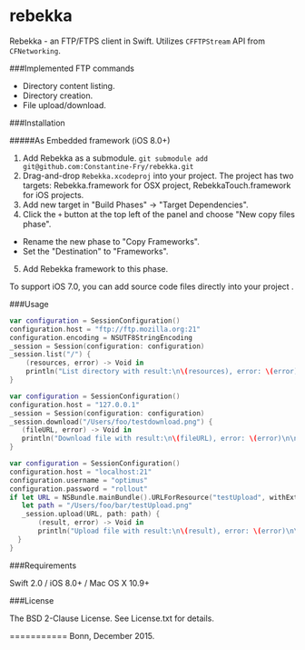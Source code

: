 # rebekka
Rebekka - an FTP/FTPS client in Swift. Utilizes `CFFTPStream` API from `CFNetworking`.

###Implemented FTP commands

+ Directory content listing.
+ Directory creation.
+ File upload/download.

###Installation

#####As Embedded framework (iOS 8.0+)

1. Add Rebekka as a submodule.
	`git submodule add git@github.com:Constantine-Fry/rebekka.git`
2. Drag-and-drop `Rebekka.xcodeproj` into your project. The project has two targets: Rebekka.framework for OSX project, RebekkaTouch.framework for iOS projects. 
3. Add new target in "Build Phases" -> "Target Dependencies".
4. Click the `+` button at the top left of the panel and choose "New copy files phase".
  * Rename the new phase to "Copy Frameworks".
  * Set the "Destination" to "Frameworks".
5. Add Rebekka framework to this phase.

To support iOS 7.0, you can add source code files directly into your project .

###Usage

```swift
var configuration = SessionConfiguration()
configuration.host = "ftp://ftp.mozilla.org:21"
configuration.encoding = NSUTF8StringEncoding
_session = Session(configuration: configuration)
_session.list("/") {
    (resources, error) -> Void in
    println("List directory with result:\n\(resources), error: \(error)\n\n")
}
```

```swift
var configuration = SessionConfiguration()
configuration.host = "127.0.0.1"
_session = Session(configuration: configuration)
_session.download("/Users/foo/testdownload.png") {
   (fileURL, error) -> Void in
   println("Download file with result:\n\(fileURL), error: \(error)\n\n")
}
```

```swift
var configuration = SessionConfiguration()
configuration.host = "localhost:21"
configuration.username = "optimus"
configuration.password = "rollout"
if let URL = NSBundle.mainBundle().URLForResource("testUpload", withExtension: "png") {
   let path = "/Users/foo/bar/testUpload.png"
   _session.upload(URL, path: path) {
       (result, error) -> Void in
       println("Upload file with result:\n\(result), error: \(error)\n\n")
  }
}
```

###Requirements

Swift 2.0 / iOS 8.0+ / Mac OS X 10.9+

###License

The BSD 2-Clause License. See License.txt for details.

===========
Bonn, December 2015.
